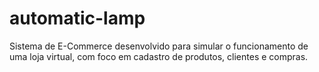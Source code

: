 # automatic-lamp
Sistema de E-Commerce desenvolvido para simular o funcionamento de uma loja virtual, com foco em cadastro de produtos, clientes e compras.
